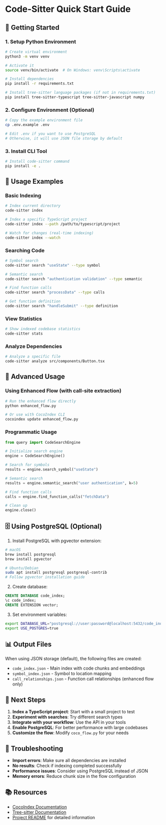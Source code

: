 # Code-Sitter Quick Start Guide

## 🚀 Getting Started

### 1. Setup Python Environment

```bash
# Create virtual environment
python3 -m venv venv

# Activate it
source venv/bin/activate  # On Windows: venv\Scripts\activate

# Install dependencies
pip install -r requirements.txt

# Install tree-sitter language packages (if not in requirements.txt)
pip install tree-sitter-typescript tree-sitter-javascript numpy
```

### 2. Configure Environment (Optional)

```bash
# Copy the example environment file
cp .env.example .env

# Edit .env if you want to use PostgreSQL
# Otherwise, it will use JSON file storage by default
```

### 3. Install CLI Tool

```bash
# Install code-sitter command
pip install -e .
```

## 📖 Usage Examples

### Basic Indexing

```bash
# Index current directory
code-sitter index

# Index a specific TypeScript project
code-sitter index --path /path/to/typescript/project

# Watch for changes (real-time indexing)
code-sitter index --watch
```

### Searching Code

```bash
# Symbol search
code-sitter search "useState" --type symbol

# Semantic search
code-sitter search "authentication validation" --type semantic

# Find function calls
code-sitter search "processData" --type calls

# Get function definition
code-sitter search "handleSubmit" --type definition
```

### View Statistics

```bash
# Show indexed codebase statistics
code-sitter stats
```

### Analyze Dependencies

```bash
# Analyze a specific file
code-sitter analyze src/components/Button.tsx
```

## 🔧 Advanced Usage

### Using Enhanced Flow (with call-site extraction)

```bash
# Run the enhanced flow directly
python enhanced_flow.py

# Or use with CocoIndex CLI
cocoindex update enhanced_flow.py
```

### Programmatic Usage

```python
from query import CodeSearchEngine

# Initialize search engine
engine = CodeSearchEngine()

# Search for symbols
results = engine.search_symbol("useState")

# Semantic search
results = engine.semantic_search("user authentication", k=5)

# Find function calls
calls = engine.find_function_calls("fetchData")

# Clean up
engine.close()
```

## 🗄️ Using PostgreSQL (Optional)

1. Install PostgreSQL with pgvector extension:
```bash
# macOS
brew install postgresql
brew install pgvector

# Ubuntu/Debian
sudo apt install postgresql postgresql-contrib
# Follow pgvector installation guide
```

2. Create database:
```sql
CREATE DATABASE code_index;
\c code_index;
CREATE EXTENSION vector;
```

3. Set environment variables:
```bash
export DATABASE_URL="postgresql://user:password@localhost:5432/code_index"
export USE_POSTGRES=true
```

## 📊 Output Files

When using JSON storage (default), the following files are created:

- `code_index.json` - Main index with code chunks and embeddings
- `symbol_index.json` - Symbol to location mapping
- `call_relationships.json` - Function call relationships (enhanced flow only)

## 🎯 Next Steps

1. **Index a TypeScript project**: Start with a small project to test
2. **Experiment with searches**: Try different search types
3. **Integrate with your workflow**: Use the API in your tools
4. **Enable PostgreSQL**: For better performance with large codebases
5. **Customize the flow**: Modify `coco_flow.py` for your needs

## 🐛 Troubleshooting

- **Import errors**: Make sure all dependencies are installed
- **No results**: Check if indexing completed successfully
- **Performance issues**: Consider using PostgreSQL instead of JSON
- **Memory errors**: Reduce chunk size in the flow configuration

## 📚 Resources

- [CocoIndex Documentation](https://cocoindex.io/docs/)
- [Tree-sitter Documentation](https://tree-sitter.github.io/tree-sitter/)
- [Project README](README.md) for detailed information
